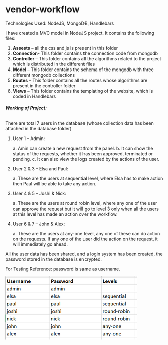 # vendor-workflow

Technologies Used: NodeJS, MongoDB, Handlebars

I have created a MVC model in NodeJS project. It contains the following files: 
1.	**Assests** – all the css and js is present in this folder
2.	**Connection**- This folder contains the connection code from mongodb
3.	**Controller** – This folder contains all the algorithms related to the project which is distributed in the different files
4.	**Model** – This folder contains the schema of the mongodb with three different mongodb collections
5.	**Routes** – This folder contains all the routes whose algorithms are present in the controller folder
6.	**Views** – This folder contains the templating of the website, which is coded in Handlebars

###### **Working of Project:**

There are total 7 users in the database (whose collection data has been attached in the database folder)
1.	User 1 – Admin: 

    a.	Amin can create a new request from the panel.
    b.	It can show the status of the requests, whether it has been approved, terminated or pending.
    c.	It can also view the logs created by the actions of the user.
2.	User 2 & 3 – Elsa and Paul:

    a.	These are the users at sequential level, where Elsa has to make action then Paul will be able to take any action.
3.	User 4 & 5 – Joshi & Nick:

    a.	These are the users at round robin level, where any one of the user can approve the request but it will go to level 3 only when all the users at this level has made an action over the workflow.
4.	User 6 & 7 – John & Alex:

    a.	These are the users at any-one level, any one of these can do action on the requests. If any one of the user did the action on the request, it will immediately go ahead.

All the user data has been shared, and a login system has been created, the password stored in the database is encrypted.

For Testing Reference: password is same as username.

![User Table](./assets/admin/images/Capture.PNG)



